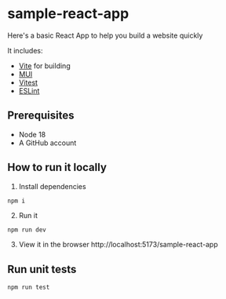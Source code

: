 # sample-react-app

Here's a basic React App to help you build a website quickly

It includes:
- [Vite](https://vitejs.dev/) for building
- [MUI](https://mui.com/)
- [Vitest](https://vitest.dev/)
- [ESLint](https://eslint.org/)

## Prerequisites
- Node 18
- A GitHub account

## How to run it locally

1. Install dependencies
```sh
npm i
```

2. Run it
```
npm run dev
```

3. View it in the browser http://localhost:5173/sample-react-app

## Run unit tests

```sh
npm run test
```

